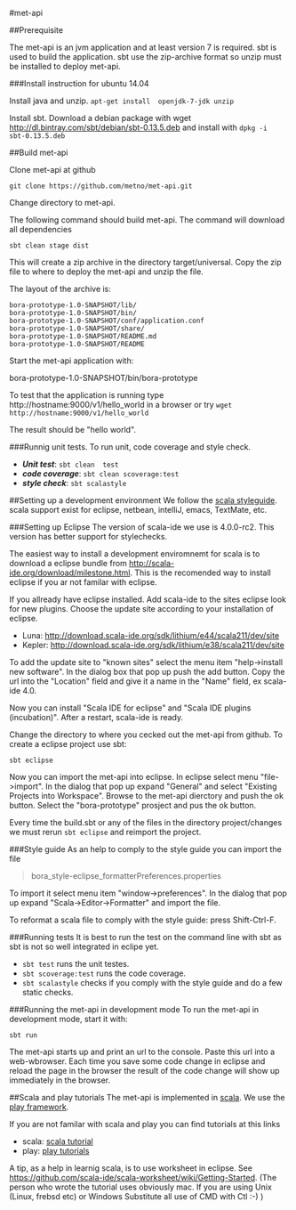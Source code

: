 #met-api

##Prerequisite

The met-api is an jvm application and at least version 7 is required.
sbt is used to build the application. sbt use the zip-archive format
so unzip must be installed to deploy met-api. 

###Install instruction for ubuntu 14.04

Install java and unzip.  `apt-get install  openjdk-7-jdk unzip`

Install sbt.
Download a debian package with wget http://dl.bintray.com/sbt/debian/sbt-0.13.5.deb and 
install with `dpkg -i  sbt-0.13.5.deb`


##Build met-api

Clone met-api at github

`git clone https://github.com/metno/met-api.git`

Change directory to met-api.

The following command should build met-api.
The command will download all dependencies  

`sbt clean stage dist`

This will create a zip archive in the directory target/universal. 
Copy the zip file to where to deploy the met-api and unzip the file.

The layout of the archive is:

```
bora-prototype-1.0-SNAPSHOT/lib/
bora-prototype-1.0-SNAPSHOT/bin/
bora-prototype-1.0-SNAPSHOT/conf/application.conf
bora-prototype-1.0-SNAPSHOT/share/
bora-prototype-1.0-SNAPSHOT/README.md
bora-prototype-1.0-SNAPSHOT/README
```
Start the met-api application with:

bora-prototype-1.0-SNAPSHOT/bin/bora-prototype

To test that the application is running type
http://hostname:9000/v1/hello_world in a browser or
try `wget http://hostname:9000/v1/hello_world`

The result should be "hello world".

###Runnig unit tests.
To run unit, code coverage and style check. 

  * **_Unit test_**:   `sbt clean  test`
  * **_code coverage_**:  `sbt clean scoverage:test`
  * **_style check_**: `sbt scalastyle`
  
##Setting up a development environment
We follow the [scala styleguide](http://docs.scala-lang.org/style/ "scala-lang Homepage"). 
scala support exist for eclipse, netbean, intelliJ, emacs, TextMate, etc.

###Setting up Eclipse
The version of scala-ide we use is 4.0.0-rc2. This version has better support for 
stylechecks.

The easiest way to install a development enviromnemt for scala is to download 
a eclipse bundle from http://scala-ide.org/download/milestone.html. This is the
recomended way to install eclipse if you ar not familar with eclipse.

If you allready have eclipse installed. Add scala-ide to the sites eclipse look
for new plugins. Choose the update site according to your installation of eclipse. 

  * Luna: http://download.scala-ide.org/sdk/lithium/e44/scala211/dev/site 
  * Kepler: http://download.scala-ide.org/sdk/lithium/e38/scala211/dev/site 

To add the update site to "known sites" select the menu item "help->install new software".
In the dialog box that pop up push the add button. Copy the url into the "Location"
field and give it a name in the "Name" field, ex scala-ide 4.0.

Now you can install "Scala IDE for eclipse" and "Scala IDE plugins (incubation)".
After a restart, scala-ide is ready.


Change the directory to where you cecked out the met-api from github. To create a
eclipse project use sbt:

   `sbt eclipse`

Now you can import the met-api into eclipse. In eclipse select menu "file->import".
In the dialog that pop up expand "General" and select "Existing Projects into Workspace". 
Browse to the met-api dierctory and push the ok button. Select the "bora-prototype"
prosject and pus the ok button. 

Every time the build.sbt or any of the files in the directory project/changes we
must rerun `sbt eclipse` and reimport the project.

###Style guide
As an help to comply to the style guide you can import the file

>bora_style-eclipse_formatterPreferences.properties

To import it select menu item "window->preferences". In the dialog that pop up expand
"Scala->Editor->Formatter" and import the file.

To reformat a scala file to comply with the style guide: press Shift-Ctrl-F.

###Running tests
It is best to run the test on the command line with sbt as sbt is not so well integrated 
in eclipe yet.

  * `sbt test` runs the unit testes.
  * `sbt scoverage:test` runs the code coverage.
  * `sbt scalastyle` checks if you comply with the style guide and do a few static checks.

###Running the met-api in development mode
To run the met-api in development mode, start it with:

`sbt run`

The met-api starts up and print an url to the console. Paste this url into a web-wbrowser.
Each time you save some code change in eclipse and reload the page in the browser the
result of the code change will show up immediately in the browser.

##Scala and play tutorials
The met-api is implemented in [scala](http://scala-lang.org/ "scala homepage").
We use the [play framework](https://playframework.com/ "play homepage"). 

If you are not familar with scala and play you can find tutorials at this links

  * scala: [scala tutorial](http://docs.scala-lang.org/tutorials/?_ga=1.146110064.575812132.1320647231)
  * play: [play tutorials](https://playframework.com/documentation/2.3.x/Tutorials)

A tip, as a help in learnig scala, is to use worksheet in eclipse. 
See https://github.com/scala-ide/scala-worksheet/wiki/Getting-Started. 
(The person who wrote the tutorial uses obviously mac. If you are using Unix 
(Linux, frebsd etc) or  Windows Substitute all use of CMD with Ctl :-) )
